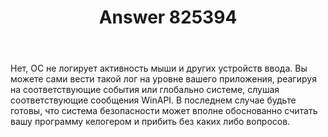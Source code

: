 ﻿---
title: "Answer 825394"
se.owner.user_id: 198316
se.owner.display_name: "rdorn"
se.owner.link: "https://ru.stackoverflow.com/users/198316/rdorn"
se.answer_id: 825394
se.question_id: 825131
se.post_type: answer
se.score: 1
se.is_accepted: False
---
<p>Нет, ОС не логирует активность мыши и других устройств ввода. Вы можете сами вести такой лог на уровне вашего приложения, реагируя на соответствующие события или глобально  системе, слушая соответствующие сообщения WinAPI. В последнем случае будьте готовы, что система безопасности может вполне обоснованно считать вашу программу келогером и прибить без каких либо вопросов.</p>
